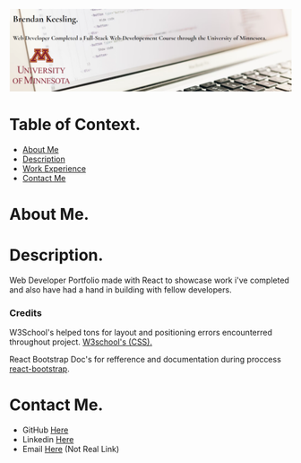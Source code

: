![](./src/assets/readme-img.png)

# Table of Context.

- [About Me](#about-me)
- [Description](#description)
- [Work Experience](#work-experience)
- [Contact Me](#contact-me)


# About Me.

# Description.
Web Developer Portfolio made with React to showcase work i've completed and also have had a hand in building with fellow developers.

### Credits

W3School's helped tons for layout and positioning errors encounterred throughout project. [W3school's (CSS). ](https://www.w3schools.com/css/css3_backgrounds.asp#:~:text=The%20CSS%20background%2Dsize%20property,two%20keywords%3A%20contain%20or%20cover.)

React Bootstrap Doc's for refference and documentation during proccess [react-bootstrap](https://react-bootstrap.netlify.app/).

# Contact Me.

- GitHub [Here](https://github.com/KeeslingB)
- Linkedin [Here](https://linkedin.com/in/brendan-keesling)
- Email [Here]()  (Not  Real Link)

